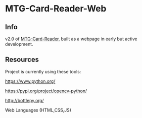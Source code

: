 # MTG-Card-Reader-Web
## Info
v2.0 of [MTG-Card-Reader](https://github.com/TrifectaIII/MTG-Card-Reader), built as a webpage in early but active development.

## Resources
Project is currently using these tools:

https://www.python.org/

https://pypi.org/project/opencv-python/

http://bottlepy.org/

Web Languages (HTML,CSS,JS)
